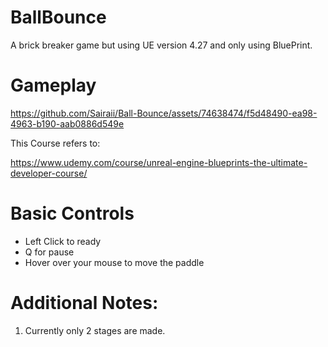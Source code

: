 # BallBounce
A brick breaker game but using UE version 4.27 and only using BluePrint.


# Gameplay
https://github.com/Sairaii/Ball-Bounce/assets/74638474/f5d48490-ea98-4963-b190-aab0886d549e

This Course refers to:

https://www.udemy.com/course/unreal-engine-blueprints-the-ultimate-developer-course/


# Basic Controls
* Left Click to ready
* Q for pause
* Hover over your mouse to move the paddle


# Additional Notes:
1. Currently only 2 stages are made.

